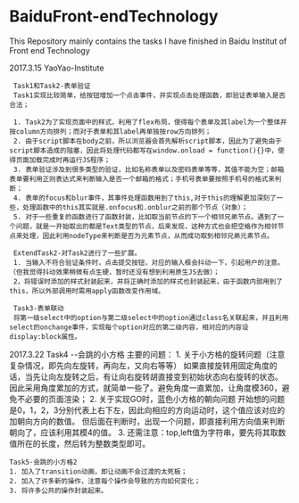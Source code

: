 ﻿# BaiduFront-endTechnology
This Repository mainly contains the tasks I have finished in Baidu Institut of  Front end Technology

2017.3.15 YaoYao-Institute

     Task1和Task2-表单验证
     Task1实现比较简单，给按钮增加一个点击事件，并实现点击处理函数，即验证表单输入是否合法；

     1. Task2为了实现页面中的样式，利用了flex布局，使得每个表单及其label为一个整体并按column方向排列；而对于表单和其label再单独按row方向排列；
     2. 由于script脚本在body之前，所以浏览器会首先解析script脚本，因此为了避免由于script脚本造成的阻塞，因此将处理代码都写在window.onload = function(){}中，使得页面加载完成时再运行JS程序；
     3. 表单验证涉及到很多类型的验证，比如名称表单以及密码表单等等，其值不能为空；邮箱表单要利用正则表达式来判断输入是否一个邮箱的格式；手机号表单要按照手机号的格式来判断；
     4. 表单的focus和blur事件，其事件处理函数用到了this,对于this的理解更加深刻了一些，处理函数中的this其实就是.onfocus和.onblur之前的那个节点（对象）；
     5. 对于一些重复的函数进行了函数封装，比如取当前节点的下一个相邻兄弟节点。遇到了一个问题，就是一开始取出的都是Text类型的节点，后来发现，这种方式也会把空格作为相邻节点来处理，因此利用nodeType来判断是否为元素节点，从而成功取到相邻兄弟元素节点。
     
     ExtendTask2-对Task2进行了一些扩展。
     1. 当输入不符合验证条件时，点击提交按钮，对应的输入框会抖动一下，引起用户的注意。（但我觉得抖动效果稍微有点生硬，暂时还没有想到利用原生JS去做）；
     2，将错误时添加的样式封装起来，并将正确时添加的样式也封装起来，由于函数内部用到了this，所以外部调用时需用apply函数改变作用域。

     Task3-表单联动
     将第一级select中的option与第二级select中的option通过class名关联起来，并且利用select的onchange事件，实现每个option对应的第二级内容，相对应的内容设display:block属性。


2017.3.22
     Task4 --会跳的小方格
     主要的问题：
     1. 关于小方格的旋转问题（注意复杂情况，即先向左旋转，再向左，又向右等等）
        如果直接旋转用固定角度的话，当先让向左旋转之后，有让向右旋转胡直接变到初始状态向右旋转的状态。
        因此采用角度累加的方式，就简单一些了。避免角度一直累加，让角度模360，避免不必要的页面渲染；
     2. 关于实现GO时，蓝色小方格的朝向问题
        开始想的问题是0，1，2，3分别代表上右下左，因此向相应的方向运动时，这个值应该对应的加朝向方向的数值。
        但后面在判断时，出现一个问题，即直接利用方向值来判断朝向了，应该利用其模4的值。
     3. 还需注意：top,left值为字符串，要先将其取数值所在的长度，然后转为整数类型即可。

    Task5-会跳的小方格2
    1. 加入了transition动画，即让动画不会过渡的太死板；
    2. 加入了许多新的操作，注意每个操作会导致的方向如何变化；
    3. 将许多公共的操作封装起来。